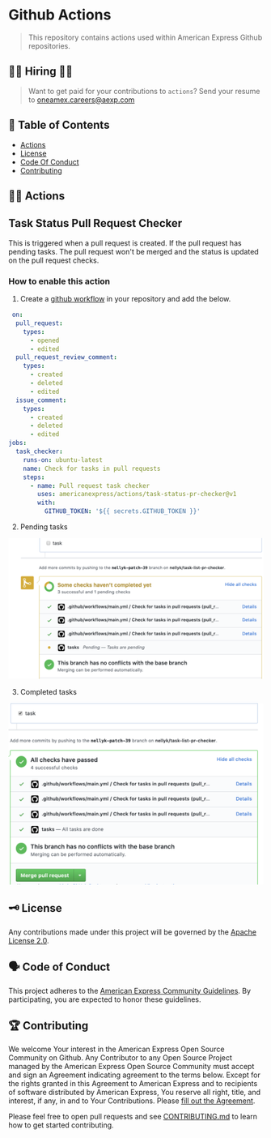 # Github Actions

> This repository contains actions used within American Express Github repositories.

## 👩‍💻 Hiring 👨‍💻

> Want to get paid for your contributions to `actions`?
> Send your resume to oneamex.careers@aexp.com

## 📖 Table of Contents

* [Actions](#-actions)
* [License](#%EF%B8%8F-license)
* [Code Of Conduct](#%EF%B8%8F-code-of-conduct)
* [Contributing](#-contributing)

## 👩‍🏭 Actions

## Task Status Pull Request Checker

This is triggered when a pull request is created. If the pull request has pending tasks. The pull request won't be merged and the status is updated on the pull request checks.

### How to enable this action

1. Create a [github workflow](https://help.github.com/en/actions/configuring-and-managing-workflows/configuring-a-workflow) in your repository and add the below.

```yaml
 on:
  pull_request:
    types:
      - opened
      - edited
  pull_request_review_comment:
    types:
      - created
      - deleted
      - edited
  issue_comment:
    types:
      - created
      - deleted
      - edited
jobs:
  task_checker:
    runs-on: ubuntu-latest
    name: Check for tasks in pull requests
    steps:
      - name: Pull request task checker
        uses: americanexpress/actions/task-status-pr-checker@v1
        with:
          GITHUB_TOKEN: '${{ secrets.GITHUB_TOKEN }}'
 ```

2. Pending tasks

![Pending task](./task-status-pr-checker/images/pending-task.png)

3. Completed tasks

![Completed tasks](./task-status-pr-checker/images/complete-task.png)


## 🗝️ License

Any contributions made under this project will be governed by the [Apache License
2.0](./LICENSE).

## 🗣️ Code of Conduct

This project adheres to the [American Express Community Guidelines](./CODE_OF_CONDUCT.md).
By participating, you are expected to honor these guidelines.

## 🏆 Contributing

We welcome Your interest in the American Express Open Source Community on Github.
Any Contributor to any Open Source Project managed by the American Express Open
Source Community must accept and sign an Agreement indicating agreement to the
terms below. Except for the rights granted in this Agreement to American Express
and to recipients of software distributed by American Express, You reserve all
right, title, and interest, if any, in and to Your Contributions. Please [fill
out the Agreement](https://cla-assistant.io/americanexpress/).

Please feel free to open pull requests and see [CONTRIBUTING.md](./CONTRIBUTING.md) to learn how to get started contributing.
